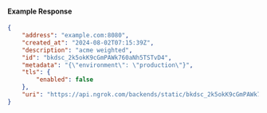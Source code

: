 <!-- Code generated for API Clients. DO NOT EDIT. -->

#### Example Response

```json
{
	"address": "example.com:8080",
	"created_at": "2024-08-02T07:15:39Z",
	"description": "acme weighted",
	"id": "bkdsc_2k5okK9cGmPAWk760aNh5TSTvD4",
	"metadata": "{\"environment\": \"production\"}",
	"tls": {
		"enabled": false
	},
	"uri": "https://api.ngrok.com/backends/static/bkdsc_2k5okK9cGmPAWk760aNh5TSTvD4"
}
```
